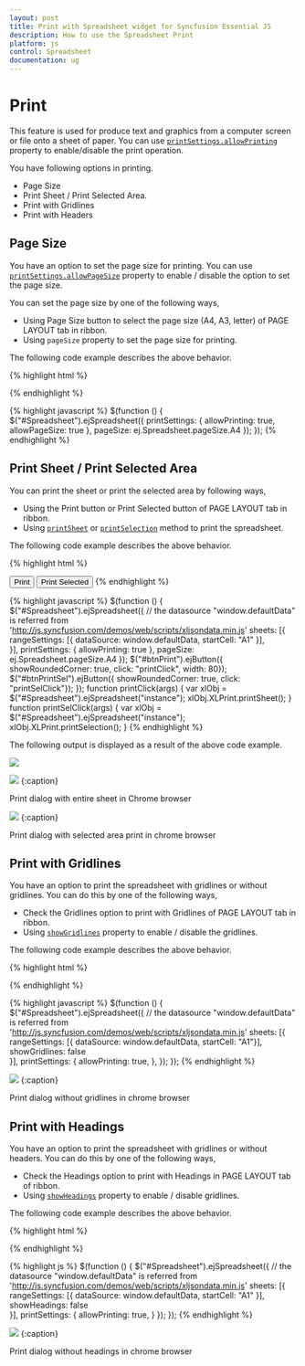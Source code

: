```yaml
---
layout: post
title: Print with Spreadsheet widget for Syncfusion Essential JS
description: How to use the Spreadsheet Print
platform: js
control: Spreadsheet
documentation: ug
---
```


# Print

This feature is used for produce text and graphics from a computer screen or file onto a sheet of paper. You can use [`printSettings.allowPrinting`](https://help.syncfusion.com/js/api/ejspreadsheet#members:printsettings-allowprinting "printSettings.allowPrinting") property to enable/disable the print operation.

You have following options in printing.

* Page Size
* Print Sheet / Print Selected Area.
* Print with Gridlines
* Print with Headers

## Page Size

You have an option to set the page size for printing. You can use [`printSettings.allowPageSize`](https://help.syncfusion.com/js/api/ejspreadsheet#members:printsettings-allowpagesize "printSettings.allowPageSize") property to enable / disable the option to set the page size.

You can set the page size by one of the following ways,

* Using Page Size button to select the page size (A4, A3, letter) of PAGE LAYOUT tab in ribbon.
* Using `pageSize` property to set the page size for printing.

The following code example describes the above behavior.

{% highlight html %}
<div id="Spreadsheet"></div>
{% endhighlight %}

{% highlight javascript %}
$(function () {
    $("#Spreadsheet").ejSpreadsheet({
        printSettings: {
            allowPrinting: true,
            allowPageSize: true
        },
        pageSize: ej.Spreadsheet.pageSize.A4
    });
});
{% endhighlight %}

## Print Sheet / Print Selected Area

You can print the sheet or print the selected area by following ways,

* Using the Print button or Print Selected button of PAGE LAYOUT tab in ribbon.
* Using [`printSheet`](https://help.syncfusion.com/js/api/ejspreadsheet#methods:xlprint-printsheet "printSheet") or [`printSelection`](https://help.syncfusion.com/js/api/ejspreadsheet#methods:xlprint-printselection "printSelection") method to print the spreadsheet.

The following code example describes the above behavior.

{% highlight html %}
<div id="Spreadsheet"></div>
<button id="btnPrint">Print</button>
<button id="btnPrintSel">Print Selected</button>
{% endhighlight %}

{% highlight javascript %}
$(function () {
    $("#Spreadsheet").ejSpreadsheet({
        // the datasource "window.defaultData" is referred from 'http://js.syncfusion.com/demos/web/scripts/xljsondata.min.js'
        sheets: [{
            rangeSettings: [{ dataSource: window.defaultData, startCell: "A1" }],                               
        }],
        printSettings: {
            allowPrinting: true
        },
        pageSize: ej.Spreadsheet.pageSize.A4
    });
    $("#btnPrint").ejButton({ showRoundedCorner: true, click: "printClick", width: 80});
    $("#btnPrintSel").ejButton({ showRoundedCorner: true, click: "printSelClick"});
});
function printClick(args) {
    var xlObj = $("#Spreadsheet").ejSpreadsheet("instance");
    xlObj.XLPrint.printSheet();
}
function printSelClick(args) {
    var xlObj = $("#Spreadsheet").ejSpreadsheet("instance");
    xlObj.XLPrint.printSelection();
}
{% endhighlight %}

The following output is displayed as a result of the above code example.

![](Print_images/Print_img1.png)

![](Print_images/Print_img2.png)
{:caption}

Print dialog with entire sheet in Chrome browser

![](Print_images/Print_img3.png)
{:caption}

Print dialog with selected area print in chrome browser

## Print with Gridlines

You have an option to print the spreadsheet with gridlines or without gridlines. You can do this by one of the following ways,

* Check the Gridlines option to print with Gridlines of PAGE LAYOUT tab in ribbon.
* Using [`showGridlines`](https://help.syncfusion.com/js/api/ejspreadsheet#members:sheets-showgridlines "showGridlines") property to enable / disable the gridlines.

The following code example describes the above behavior.

{% highlight html %}
<div id="Spreadsheet"></div>
{% endhighlight %}

{% highlight javascript %}
$(function () {
    $("#Spreadsheet").ejSpreadsheet({
        // the datasource "window.defaultData" is referred from 'http://js.syncfusion.com/demos/web/scripts/xljsondata.min.js'
        sheets: [{
            rangeSettings: [{ dataSource: window.defaultData, startCell: "A1"}], 
            showGridlines: false                             
        }],
        printSettings: {
            allowPrinting: true,
        },
    });
});
{% endhighlight %}

![](Print_images/Print_img4.png)
{:caption}

Print dialog without gridlines in chrome browser

## Print with Headings

You have an option to print the spreadsheet with gridlines or without headers. You can do this by one of the following ways,

* Check the Headings option to print with Headings in PAGE LAYOUT tab of ribbon. 
* Using [`showHeadings`](https://help.syncfusion.com/js/api/ejspreadsheet#members:sheets-showheadings "showHeadings") property to enable / disable gridlines.

The following code example describes the above behavior.

{% highlight html %}
<div id="Spreadsheet"></div>
{% endhighlight %}

{% highlight js %}
$(function () {
    $("#Spreadsheet").ejSpreadsheet({
        // the datasource "window.defaultData" is referred from   
        'http://js.syncfusion.com/demos/web/scripts/xljsondata.min.js'
        sheets: [{
            rangeSettings: [{ dataSource: window.defaultData, startCell: "A1" }],
            showHeadings: false                               
        }],
        printSettings: {
            allowPrinting: true,
        }
    });
});
{% endhighlight %}

![](Print_images/Print_img5.png)
{:caption}

Print dialog without headings in chrome browser
